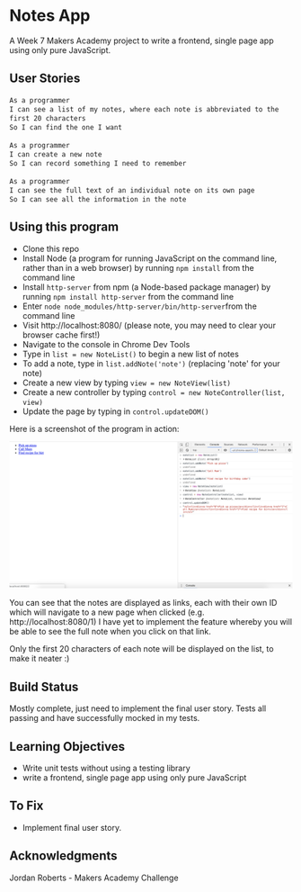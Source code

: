 # Notes App

A Week 7 Makers Academy project to write a frontend, single page app using only pure JavaScript.

## User Stories

```
As a programmer
I can see a list of my notes, where each note is abbreviated to the first 20 characters
So I can find the one I want

As a programmer
I can create a new note
So I can record something I need to remember

As a programmer
I can see the full text of an individual note on its own page
So I can see all the information in the note
```

## Using this program
* Clone this repo
* Install Node (a program for running JavaScript on the command line, rather than in a web browser) by running `npm install` from the command line
* Install `http-server` from npm (a Node-based package manager) by running `npm install http-server` from the command line
* Enter `node node_modules/http-server/bin/http-server`from the command line
* Visit http://localhost:8080/ (please note, you may need to clear your browser cache first!)
* Navigate to the console in Chrome Dev Tools
* Type in `list = new NoteList()` to begin a new list of notes
* To add a note, type in `list.addNote('note')` (replacing 'note' for your note)
* Create a new view by typing `view = new NoteView(list)`
* Create a new controller by typing `control = new NoteController(list, view)`
* Update the page by typing in `control.updateDOM()`

Here is a screenshot of the program in action:

<div align="center">
    <img src="FeatureTest.png" width="800px"</img>
</div>

You can see that the notes are displayed as links, each with their own ID which will navigate to a new page when clicked (e.g. http://localhost:8080/1) I have yet to implement the feature whereby you will be able to see the full note when you click on that link.

Only the first 20 characters of each note will be displayed on the list, to make it neater :)

## Build Status

Mostly complete, just need to implement the final user story. Tests all passing and have successfully mocked in my tests.

## Learning Objectives
* Write unit tests without using a testing library
* write a frontend, single page app using only pure JavaScript

## To Fix
* Implement final user story.

## Acknowledgments

Jordan Roberts - Makers Academy Challenge
